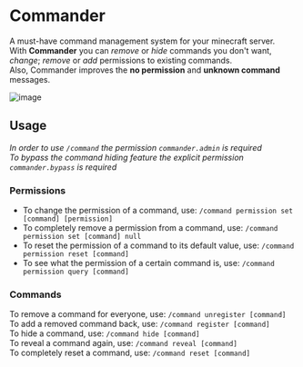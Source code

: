 # Commander
A must-have command management system for your minecraft server.<br/>
With **Commander** you can _remove_ or _hide_ commands you don't want,<br/>
_change_; _remove_ or _add_ permissions to existing commands.<br/>
Also, Commander improves the **no permission** and **unknown command** messages.

![image](https://github.com/TheNextLvl-net/commander/assets/54660361/3cdb5f22-e6f7-4835-b051-e647d3afa18b)

## Usage

_In order to use `/command` the permission `commander.admin` is required_<br/>
_To bypass the command hiding feature the explicit permission `commander.bypass` is required_

### Permissions

- To change the permission of a command, use: `/command permission set [command] [permission]`<br/>
- To completely remove a permission from a command, use: `/command permission set [command] null`<br/>
- To reset the permission of a command to its default value, use: `/command permission reset [command]`<br/>
- To see what the permission of a certain command is, use: `/command permission query [command]`

### Commands

To remove a command for everyone, use: `/command unregister [command]`<br/>
To add a removed command back, use: `/command register [command]`<br/>
To hide a command, use: `/command hide [command]`<br/>
To reveal a command again, use: `/command reveal [command]`<br/>
To completely reset a command, use: `/command reset [command]`
